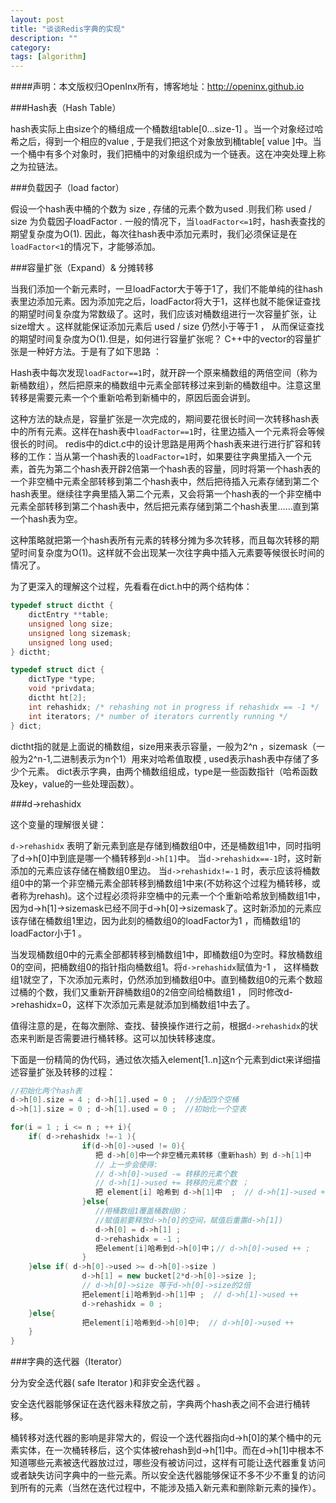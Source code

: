 ```yaml
---
layout: post
title: "谈谈Redis字典的实现"
description: ""
category: 
tags: [algorithm]
---
```


####声明：本文版权归OpenInx所有，博客地址：http://openinx.github.io
 
###Hash表（Hash Table）

hash表实际上由size个的桶组成一个桶数组table[0...size-1] 。当一个对象经过哈希之后，得到一个相应的value , 于是我们把这个对象放到桶table[ value ]中。当一个桶中有多个对象时，我们把桶中的对象组织成为一个链表。这在冲突处理上称之为拉链法。

###负载因子（load factor）

假设一个hash表中桶的个数为 size , 存储的元素个数为used .则我们称 used / size 为负载因子loadFactor . 一般的情况下，当`loadFactor<=1`时，hash表查找的期望复杂度为O(1). 因此，每次往hash表中添加元素时，我们必须保证是在`loadFactor<1`的情况下，才能够添加。

###容量扩张（Expand）& 分摊转移

当我们添加一个新元素时，一旦loadFactor大于等于1了，我们不能单纯的往hash表里边添加元素。因为添加完之后，loadFactor将大于1，这样也就不能保证查找的期望时间复杂度为常数级了。这时，我们应该对桶数组进行一次容量扩张，让size增大 。这样就能保证添加元素后 used / size 仍然小于等于1 ， 从而保证查找的期望时间复杂度为O(1).但是，如何进行容量扩张呢？ C++中的vector的容量扩张是一种好方法。于是有了如下思路 ：　

Hash表中每次发现`loadFactor==1`时，就开辟一个原来桶数组的两倍空间（称为新桶数组），然后把原来的桶数组中元素全部转移过来到新的桶数组中。注意这里转移是需要元素一个个重新哈希到新桶中的，原因后面会讲到。

这种方法的缺点是，容量扩张是一次完成的，期间要花很长时间一次转移hash表中的所有元素。这样在hash表中`loadFactor==1`时，往里边插入一个元素将会等候很长的时间。
redis中的dict.c中的设计思路是用两个hash表来进行进行扩容和转移的工作：当从第一个hash表的`loadFactor=1`时，如果要往字典里插入一个元素，首先为第二个hash表开辟2倍第一个hash表的容量，同时将第一个hash表的一个非空桶中元素全部转移到第二个hash表中，然后把待插入元素存储到第二个hash表里。继续往字典里插入第二个元素，又会将第一个hash表的一个非空桶中元素全部转移到第二个hash表中，然后把元素存储到第二个hash表里……直到第一个hash表为空。

这种策略就把第一个hash表所有元素的转移分摊为多次转移，而且每次转移的期望时间复杂度为O(1)。这样就不会出现某一次往字典中插入元素要等候很长时间的情况了。

为了更深入的理解这个过程，先看看在dict.h中的两个结构体：


```cpp
typedef struct dictht {
    dictEntry **table;
    unsigned long size;
    unsigned long sizemask;
    unsigned long used;
} dictht;

typedef struct dict {
    dictType *type;
    void *privdata;
    dictht ht[2];
    int rehashidx; /* rehashing not in progress if rehashidx == -1 */
    int iterators; /* number of iterators currently running */
} dict;
```


dictht指的就是上面说的桶数组，size用来表示容量，一般为2^n ，sizemask（一般为2^n-1,二进制表示为n个1）用来对哈希值取模 , used表示hash表中存储了多少个元素。
dict表示字典，由两个桶数组组成，type是一些函数指针（哈希函数及key，value的一些处理函数）。

###d->rehashidx
 
这个变量的理解很关键：

`d->rehashidx` 表明了新元素到底是存储到桶数组0中，还是桶数组1中，同时指明了d->h[0]中到底是哪一个桶转移到`d->h[1]`中。
当`d->rehashidx==-1`时，这时新添加的元素应该存储在桶数组0里边。
当`d->rehashidx!=-1` 时，表示应该将桶数组0中的第一个非空桶元素全部转移到桶数组1中来(不妨称这个过程为桶转移，或者称为rehash)。这个过程必须将非空桶中的元素一个个重新哈希放到桶数组1中，因为d->h[1]->sizemask已经不同于d->h[0]->sizemask了。这时新添加的元素应该存储在桶数组1里边，因为此刻的桶数组0的loadFactor为1 ，而桶数组1的loadFactor小于1 。
 
当发现桶数组0中的元素全部都转移到桶数组1中，即桶数组0为空时。释放桶数组0的空间，把桶数组0的指针指向桶数组1。将`d->rehashidx`赋值为-1 ， 这样桶数组1就空了，下次添加元素时，仍然添加到桶数组0中。直到桶数组0的元素个数超过桶的个数，我们又重新开辟桶数组0的2倍空间给桶数组1 ， 同时修改d->rehashidx=0，这样下次添加元素是就添加到桶数组1中去了。
 
值得注意的是，在每次删除、查找、替换操作进行之前，根据`d->rehashidx`的状态来判断是否需要进行桶转移。这可以加快转移速度。
 
下面是一份精简的伪代码，通过依次插入element[1..n]这n个元素到dict来详细描述容量扩张及转移的过程：

```cpp
//初始化两个hash表
d->h[0].size = 4 ; d->h[1].used = 0 ;  //分配四个空桶
d->h[1].size = 0 ; d->h[1].used = 0 ;  //初始化一个空表

for(i = 1 ; i <= n ; ++ i){
    if( d->rehashidx !=-1 ){
                if(d->h[0]->used != 0){
                   把 d->h[0]中一个非空桶元素转移（重新hash）到 d->h[1]中
                   // 上一步会使得:
                   // d->h[0]->used -= 转移的元素个数 
                   // d->h[1]->used += 转移的元素个数 ；
                   把 element[i] 哈希到 d->h[1]中  ;  // d->h[1]->used ++ 
                }else{
                   //用桶数组1覆盖桶数组0；
                   //赋值前要释放d->h[0]的空间，赋值后重置d->h[1])
                   d->h[0] = d->h[1] ; 
                   d->rehashidx = -1 ; 
                   把element[i]哈希到d->h[0]中；// d->h[0]->used ++ ; 
                }
    }else if( d->h[0]->used >= d->h[0]->size )
                d->h[1] = new bucket[2*d->h[0]->size ];    
                // d->h[0]->size 等于d->h[0]->size的2倍 
                把element[i]哈希到d->h[1]中 ;  // d->h[1]->used ++ 
                d->rehashidx = 0 ;                             
    }else{
                把element[i]哈希到d->h[0]中;  // d->h[0]->used ++ 
    }
}
```



###字典的迭代器（Iterator）
 
分为安全迭代器( safe Iterator )和非安全迭代器 。

安全迭代器能够保证在迭代器未释放之前，字典两个hash表之间不会进行桶转移。

桶转移对迭代器的影响是非常大的，假设一个迭代器指向d->h[0]的某个桶中的元素实体，在一次桶转移后，这个实体被rehash到d->h[1]中。而在d->h[1]中根本不知道哪些元素被迭代器放过过，哪些没有被访问过，这样有可能让迭代器重复访问或者缺失访问字典中的一些元素。所以安全迭代器能够保证不多不少不重复的访问到所有的元素（当然在迭代过程中，不能涉及插入新元素和删除新元素的操作）。
